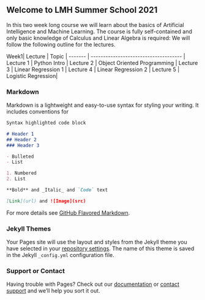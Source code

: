 ## Welcome to LMH Summer School 2021

In this two week long course we will learn about the basics of Artificial Intelligence and Machine Learning. The course is fully self-contained and only basic knowledge of Calculus and Linear Algebra is required: We will follow the following outline for the lectures.






<div class="datatable-begin"></div>

Week1|
Lecture    | Topic                         | 
------- | ------------------------------------- |
Lecture 1 | Python Intro           | 
Lecture 2 | Object Oriented Programming  | 
Lecture 3  | Linear Regression 1     | 
Lecture 4 | Linear Regression 2 | 
Lecture 5 | Logistic Regression|

<div class="datatable-end"></div>

### Markdown

Markdown is a lightweight and easy-to-use syntax for styling your writing. It includes conventions for

```markdown
Syntax highlighted code block

# Header 1
## Header 2
### Header 3

- Bulleted
- List

1. Numbered
2. List

**Bold** and _Italic_ and `Code` text

[Link](url) and ![Image](src)
```

For more details see [GitHub Flavored Markdown](https://guides.github.com/features/mastering-markdown/).

### Jekyll Themes

Your Pages site will use the layout and styles from the Jekyll theme you have selected in your [repository settings](https://github.com/Naeemullah-Khan/LMHSummerSchool2021/settings/pages). The name of this theme is saved in the Jekyll `_config.yml` configuration file.

### Support or Contact

Having trouble with Pages? Check out our [documentation](https://docs.github.com/categories/github-pages-basics/) or [contact support](https://support.github.com/contact) and we’ll help you sort it out.
